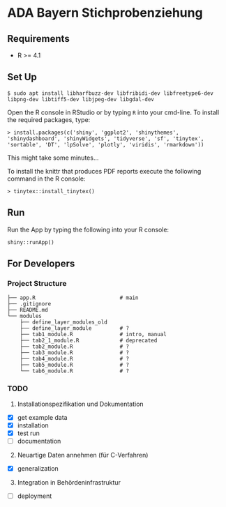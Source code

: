 # ADA Bayern Stichprobenziehung

## Requirements

- R \>= 4.1

## Set Up

``` {bash}
$ sudo apt install libharfbuzz-dev libfribidi-dev libfreetype6-dev libpng-dev libtiff5-dev libjpeg-dev libgdal-dev
```

Open the R console in RStudio or by typing `R` into your cmd-line. To install the required packages, type:
``` {r}
> install.packages(c('shiny', 'ggplot2', 'shinythemes', 'shinydashboard', 'shinyWidgets', 'tidyverse', 'sf', 'tinytex', 'sortable', 'DT', 'lpSolve', 'plotly', 'viridis', 'rmarkdown'))
```

This might take some minutes...

To install the knittr that produces PDF reports execute the following command in the R console:
``` {r}
> tinytex::install_tinytex()
```

## Run

Run the App by typing the following into your R console:

```         
shiny::runApp()
```
  

## For Developers

### Project Structure

```         
├── app.R                           # main
├── .gitignore                 
├── README.md
└── modules
    ├── define_layer_modules_old
    ├── define_layer_module         # ?
    ├── tab1_module.R               # intro, manual
    ├── tab2_1_module.R             # deprecated
    ├── tab2_module.R               # ?
    ├── tab3_module.R               # ?
    ├── tab4_module.R               # ?
    ├── tab5_module.R               # ?
    └── tab6_module.R               # ?
```

### TODO

1.  Installationspezifikation und Dokumentation

-   [x] get example data
-   [x] installation
-   [x] test run
-   [ ] documentation

2.  Neuartige Daten annehmen (für C-Verfahren)

-   [x] generalization

3.  Integration in Behördeninfrastruktur

-   [ ] deployment
